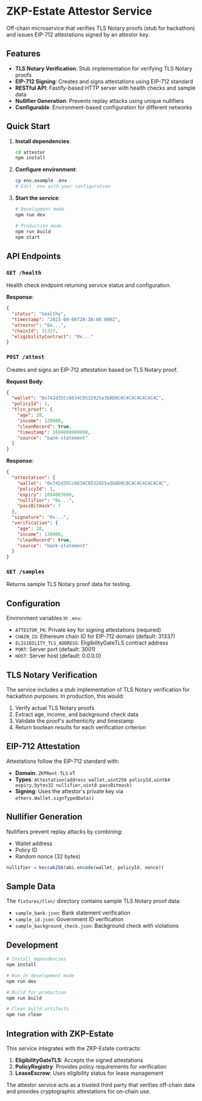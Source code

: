# ZKP-Estate Attestor Service

Off-chain microservice that verifies TLS Notary proofs (stub for hackathon) and issues EIP-712 attestations signed by an attestor key.

## Features

- **TLS Notary Verification**: Stub implementation for verifying TLS Notary proofs
- **EIP-712 Signing**: Creates and signs attestations using EIP-712 standard
- **RESTful API**: Fastify-based HTTP server with health checks and sample data
- **Nullifier Generation**: Prevents replay attacks using unique nullifiers
- **Configurable**: Environment-based configuration for different networks

## Quick Start

1. **Install dependencies**:
   ```bash
   cd attestor
   npm install
   ```

2. **Configure environment**:
   ```bash
   cp env.example .env
   # Edit .env with your configuration
   ```

3. **Start the service**:
   ```bash
   # Development mode
   npm run dev
   
   # Production mode
   npm run build
   npm start
   ```

## API Endpoints

### `GET /health`
Health check endpoint returning service status and configuration.

**Response**:
```json
{
  "status": "healthy",
  "timestamp": "2023-09-06T20:30:00.000Z",
  "attestor": "0x...",
  "chainId": 31337,
  "eligibilityContract": "0x..."
}
```

### `POST /attest`
Creates and signs an EIP-712 attestation based on TLS Notary proof.

**Request Body**:
```json
{
  "wallet": "0x742d35Cc6634C0532925a3b8D0C0C4C4C4C4C4C4C",
  "policyId": 1,
  "tlsn_proof": {
    "age": 28,
    "income": 120000,
    "cleanRecord": true,
    "timestamp": 1694000000000,
    "source": "bank-statement"
  }
}
```

**Response**:
```json
{
  "attestation": {
    "wallet": "0x742d35Cc6634C0532925a3b8D0C0C4C4C4C4C4C4C",
    "policyId": 1,
    "expiry": 1694003600,
    "nullifier": "0x...",
    "passBitmask": 7
  },
  "signature": "0x...",
  "verification": {
    "age": 28,
    "income": 120000,
    "cleanRecord": true,
    "source": "bank-statement"
  }
}
```

### `GET /samples`
Returns sample TLS Notary proof data for testing.

## Configuration

Environment variables in `.env`:

- `ATTESTOR_PK`: Private key for signing attestations (required)
- `CHAIN_ID`: Ethereum chain ID for EIP-712 domain (default: 31337)
- `ELIGIBILITY_TLS_ADDRESS`: EligibilityGateTLS contract address
- `PORT`: Server port (default: 3001)
- `HOST`: Server host (default: 0.0.0.0)

## TLS Notary Verification

The service includes a stub implementation of TLS Notary verification for hackathon purposes. In production, this would:

1. Verify actual TLS Notary proofs
2. Extract age, income, and background check data
3. Validate the proof's authenticity and timestamp
4. Return boolean results for each verification criterion

## EIP-712 Attestation

Attestations follow the EIP-712 standard with:

- **Domain**: `ZKPRent-TLS` v1
- **Types**: `Attestation(address wallet,uint256 policyId,uint64 expiry,bytes32 nullifier,uint8 passBitmask)`
- **Signing**: Uses the attestor's private key via `ethers.Wallet.signTypedData()`

## Nullifier Generation

Nullifiers prevent replay attacks by combining:
- Wallet address
- Policy ID  
- Random nonce (32 bytes)

```typescript
nullifier = keccak256(abi.encode(wallet, policyId, nonce))
```

## Sample Data

The `fixtures/tlsn/` directory contains sample TLS Notary proof data:

- `sample_bank.json`: Bank statement verification
- `sample_id.json`: Government ID verification  
- `sample_background_check.json`: Background check with violations

## Development

```bash
# Install dependencies
npm install

# Run in development mode
npm run dev

# Build for production
npm run build

# Clean build artifacts
npm run clean
```

## Integration with ZKP-Estate

This service integrates with the ZKP-Estate contracts:

1. **EligibilityGateTLS**: Accepts the signed attestations
2. **PolicyRegistry**: Provides policy requirements for verification
3. **LeaseEscrow**: Uses eligibility status for lease management

The attestor service acts as a trusted third party that verifies off-chain data and provides cryptographic attestations for on-chain use.